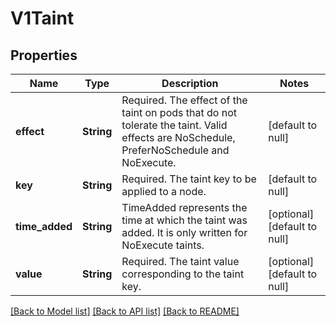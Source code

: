 # V1Taint

## Properties
Name | Type | Description | Notes
------------ | ------------- | ------------- | -------------
**effect** | **String** | Required. The effect of the taint on pods that do not tolerate the taint. Valid effects are NoSchedule, PreferNoSchedule and NoExecute. | [default to null]
**key** | **String** | Required. The taint key to be applied to a node. | [default to null]
**time_added** | **String** | TimeAdded represents the time at which the taint was added. It is only written for NoExecute taints. | [optional] [default to null]
**value** | **String** | Required. The taint value corresponding to the taint key. | [optional] [default to null]

[[Back to Model list]](../README.md#documentation-for-models) [[Back to API list]](../README.md#documentation-for-api-endpoints) [[Back to README]](../README.md)


